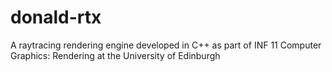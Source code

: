 # donald-rtx
A raytracing rendering engine developed in C++ as part of INF 11 Computer Graphics: Rendering at the University of Edinburgh
